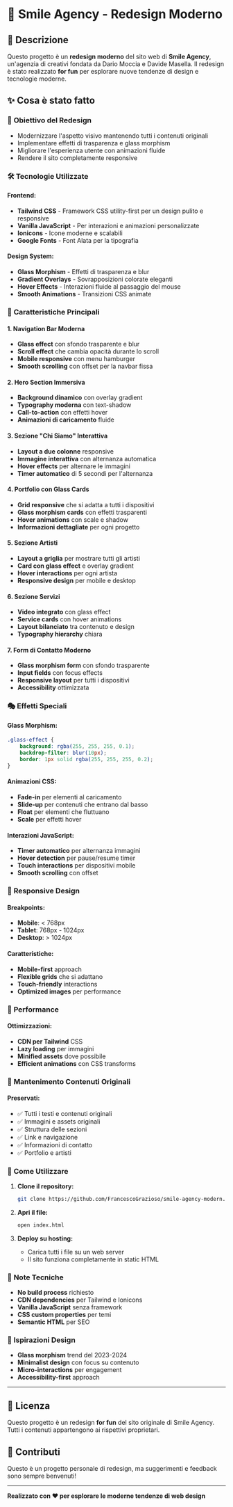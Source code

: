 # 🎨 Smile Agency - Redesign Moderno

## 📖 Descrizione

Questo progetto è un **redesign moderno** del sito web di **Smile Agency**, un'agenzia di creativi fondata da Dario Moccia e Davide Masella. Il redesign è stato realizzato **for fun** per esplorare nuove tendenze di design e tecnologie moderne.

## ✨ Cosa è stato fatto

### 🎯 **Obiettivo del Redesign**
- Modernizzare l'aspetto visivo mantenendo tutti i contenuti originali
- Implementare effetti di trasparenza e glass morphism
- Migliorare l'esperienza utente con animazioni fluide
- Rendere il sito completamente responsive

### 🛠️ **Tecnologie Utilizzate**

#### **Frontend:**
- **Tailwind CSS** - Framework CSS utility-first per un design pulito e responsive
- **Vanilla JavaScript** - Per interazioni e animazioni personalizzate
- **Ionicons** - Icone moderne e scalabili
- **Google Fonts** - Font Alata per la tipografia

#### **Design System:**
- **Glass Morphism** - Effetti di trasparenza e blur
- **Gradient Overlays** - Sovrapposizioni colorate eleganti
- **Hover Effects** - Interazioni fluide al passaggio del mouse
- **Smooth Animations** - Transizioni CSS animate

### 🎨 **Caratteristiche Principali**

#### **1. Navigation Bar Moderna**
- **Glass effect** con sfondo trasparente e blur
- **Scroll effect** che cambia opacità durante lo scroll
- **Mobile responsive** con menu hamburger
- **Smooth scrolling** con offset per la navbar fissa

#### **2. Hero Section Immersiva**
- **Background dinamico** con overlay gradient
- **Typography moderna** con text-shadow
- **Call-to-action** con effetti hover
- **Animazioni di caricamento** fluide

#### **3. Sezione "Chi Siamo" Interattiva**
- **Layout a due colonne** responsive
- **Immagine interattiva** con alternanza automatica
- **Hover effects** per alternare le immagini
- **Timer automatico** di 5 secondi per l'alternanza

#### **4. Portfolio con Glass Cards**
- **Grid responsive** che si adatta a tutti i dispositivi
- **Glass morphism cards** con effetti trasparenti
- **Hover animations** con scale e shadow
- **Informazioni dettagliate** per ogni progetto

#### **5. Sezione Artisti**
- **Layout a griglia** per mostrare tutti gli artisti
- **Card con glass effect** e overlay gradient
- **Hover interactions** per ogni artista
- **Responsive design** per mobile e desktop

#### **6. Sezione Servizi**
- **Video integrato** con glass effect
- **Service cards** con hover animations
- **Layout bilanciato** tra contenuto e design
- **Typography hierarchy** chiara

#### **7. Form di Contatto Moderno**
- **Glass morphism form** con sfondo trasparente
- **Input fields** con focus effects
- **Responsive layout** per tutti i dispositivi
- **Accessibility** ottimizzata

### 🎭 **Effetti Speciali**

#### **Glass Morphism:**
```css
.glass-effect {
    background: rgba(255, 255, 255, 0.1);
    backdrop-filter: blur(10px);
    border: 1px solid rgba(255, 255, 255, 0.2);
}
```

#### **Animazioni CSS:**
- **Fade-in** per elementi al caricamento
- **Slide-up** per contenuti che entrano dal basso
- **Float** per elementi che fluttuano
- **Scale** per effetti hover

#### **Interazioni JavaScript:**
- **Timer automatico** per alternanza immagini
- **Hover detection** per pause/resume timer
- **Touch interactions** per dispositivi mobile
- **Smooth scrolling** con offset

### 📱 **Responsive Design**

#### **Breakpoints:**
- **Mobile**: < 768px
- **Tablet**: 768px - 1024px
- **Desktop**: > 1024px

#### **Caratteristiche:**
- **Mobile-first** approach
- **Flexible grids** che si adattano
- **Touch-friendly** interactions
- **Optimized images** per performance

### 🚀 **Performance**

#### **Ottimizzazioni:**
- **CDN per Tailwind** CSS
- **Lazy loading** per immagini
- **Minified assets** dove possibile
- **Efficient animations** con CSS transforms

### 🎯 **Mantenimento Contenuti Originali**

#### **Preservati:**
- ✅ Tutti i testi e contenuti originali
- ✅ Immagini e assets originali
- ✅ Struttura delle sezioni
- ✅ Link e navigazione
- ✅ Informazioni di contatto
- ✅ Portfolio e artisti

### 🔧 **Come Utilizzare**

1. **Clone il repository:**
   ```bash
   git clone https://github.com/FrancescoGrazioso/smile-agency-modern.git
   ```

2. **Apri il file:**
   ```bash
   open index.html
   ```

3. **Deploy su hosting:**
   - Carica tutti i file su un web server
   - Il sito funziona completamente in static HTML

### 📝 **Note Tecniche**

- **No build process** richiesto
- **CDN dependencies** per Tailwind e Ionicons
- **Vanilla JavaScript** senza framework
- **CSS custom properties** per temi
- **Semantic HTML** per SEO

### 🎨 **Ispirazioni Design**

- **Glass morphism** trend del 2023-2024
- **Minimalist design** con focus su contenuto
- **Micro-interactions** per engagement
- **Accessibility-first** approach

---

## 📄 Licenza

Questo progetto è un redesign **for fun** del sito originale di Smile Agency. Tutti i contenuti appartengono ai rispettivi proprietari.

## 🤝 Contributi

Questo è un progetto personale di redesign, ma suggerimenti e feedback sono sempre benvenuti!

---

**Realizzato con ❤️ per esplorare le moderne tendenze di web design** 